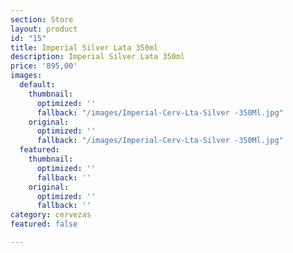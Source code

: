 ```yaml
---
section: Store
layout: product
id: "15"
title: Imperial Silver Lata 350ml
description: Imperial Silver Lata 350ml
price: '895,00'
images:
  default:
    thumbnail:
      optimized: ''
      fallback: "/images/Imperial-Cerv-Lta-Silver -350Ml.jpg"
    original:
      optimized: ''
      fallback: "/images/Imperial-Cerv-Lta-Silver -350Ml.jpg"
  featured:
    thumbnail:
      optimized: ''
      fallback: ''
    original:
      optimized: ''
      fallback: ''
category: cervezas
featured: false

---
```

